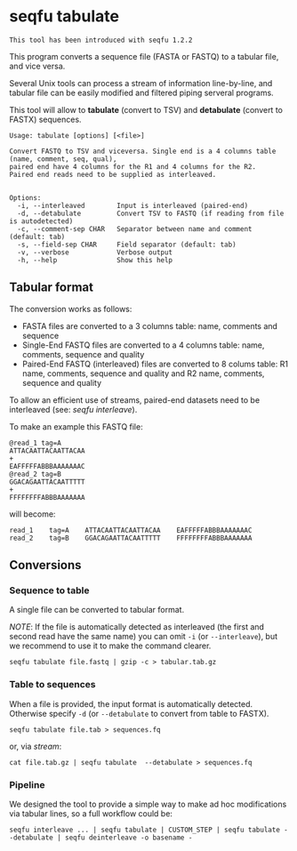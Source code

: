
# seqfu tabulate

```note
This tool has been introduced with seqfu 1.2.2
```

This program converts a sequence file (FASTA or FASTQ) to a tabular file,
and vice versa.

Several Unix tools can process a stream of information line-by-line, and
tabular file can be easily modified and filtered piping serveral programs.

This tool will allow to **tabulate** (convert to TSV) and 
**detabulate** (convert to FASTX) sequences.

```
Usage: tabulate [options] [<file>]

Convert FASTQ to TSV and viceversa. Single end is a 4 columns table (name, comment, seq, qual),
paired end have 4 columns for the R1 and 4 columns for the R2. 
Paired end reads need to be supplied as interleaved.
 

Options:
  -i, --interleaved        Input is interleaved (paired-end)
  -d, --detabulate         Convert TSV to FASTQ (if reading from file is autodetected) 
  -c, --comment-sep CHAR   Separator between name and comment (default: tab)
  -s, --field-sep CHAR     Field separator (default: tab)
  -v, --verbose            Verbose output
  -h, --help               Show this help
```

## Tabular format

The conversion works as follows:
* FASTA files are converted to a 3 columns table: name, comments and sequence
* Single-End FASTQ files are converted to a 4 columns table: name, comments, sequence and quality
* Paired-End FASTQ (interleaved) files are converted to 8 colums table: R1 name, comments, sequence and quality and R2 name, comments, sequence and quality

To allow an efficient use of streams, paired-end datasets need to be interleaved (see: _seqfu interleave_).

To make an example this FASTQ file:
```
@read_1 tag=A
ATTACAATTACAATTACAA
+
EAFFFFFABBBAAAAAAAC
@read_2 tag=B
GGACAGAATTACAATTTTT
+
FFFFFFFFABBBAAAAAAA
```
will become:
```
read_1    tag=A    ATTACAATTACAATTACAA    EAFFFFFABBBAAAAAAAC
read_2    tag=B    GGACAGAATTACAATTTTT    FFFFFFFFABBBAAAAAAA
```


## Conversions


### Sequence to table
A single file can be converted to tabular format. 

*NOTE*: If the file is automatically detected as interleaved (the first and second read
have the same name) you can omit `-i` (or `--interleave`), but we recommend to use it to make the command clearer.

```
seqfu tabulate file.fastq | gzip -c > tabular.tab.gz
```


### Table to sequences
When a file is provided, the input format is automatically detected. Otherwise specify `-d` (or `--detabulate` to convert from table to FASTX).

```
seqfu tabulate file.tab > sequences.fq
```
or, via _stream_:
```
cat file.tab.gz | seqfu tabulate  --detabulate > sequences.fq
```

### Pipeline

We designed the tool to provide a simple way to make ad hoc modifications via tabular lines, so a full workflow could be:

```
seqfu interleave ... | seqfu tabulate | CUSTOM_STEP | seqfu tabulate --detabulate | seqfu deinterleave -o basename -
```
